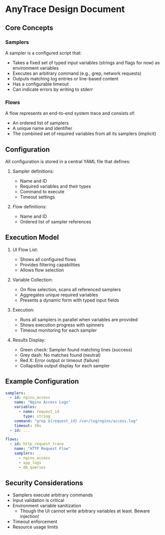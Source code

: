 # AnyTrace Design Document

## Core Concepts

### Samplers
A sampler is a configured script that:
- Takes a fixed set of typed input variables (strings and flags for now) as environment variables
- Executes an arbitrary command (e.g., grep, network requests)
- Outputs matching log entries or line-based content
- Has a configurable timeout
- Can indicate errors by writing to stderr

### Flows
A flow represents an end-to-end system trace and consists of:
- An ordered list of samplers
- A unique name and identifier
- The combined set of required variables from all its samplers (implicit)

## Configuration

All configuration is stored in a central YAML file that defines:
1. Sampler definitions:
   - Name and ID
   - Required variables and their types
   - Command to execute
   - Timeout settings
   
2. Flow definitions:
   - Name and ID
   - Ordered list of sampler references
   
## Execution Model

1. UI Flow List:
   - Shows all configured flows
   - Provides filtering capabilities
   - Allows flow selection

2. Variable Collection:
   - On flow selection, scans all referenced samplers
   - Aggregates unique required variables
   - Presents a dynamic form with typed input fields

3. Execution:
   - Runs all samplers in parallel when variables are provided
   - Shows execution progress with spinners
   - Timeout monitoring for each sampler

4. Results Display:
   - Green check: Sampler found matching lines (success)
   - Grey dash: No matches found (neutral)
   - Red X: Error output or timeout (failure)
   - Collapsible output display for each sampler

## Example Configuration

```yaml
samplers:
  - id: nginx_access
    name: "Nginx Access Logs"
    variables:
      - name: request_id
        type: string
    command: "grep ${request_id} /var/log/nginx/access.log"
    timeout: 30s
  - id: ...

flows:
  - id: http_request_trace
    name: "HTTP Request Flow"
    samplers:
      - nginx_access
      - app_logs
      - db_queries
```

## Security Considerations

- Samplers execute arbitrary commands
- Input validation is critical
- Environment variable sanitization
  - Though the UI cannot write arbitrary variables at least. Beware injection!
- Timeout enforcement
- Resource usage limits
